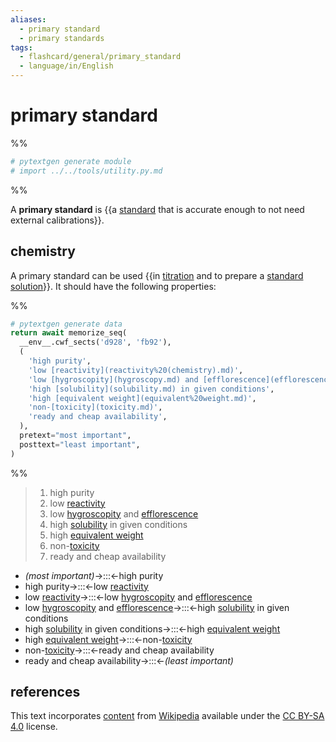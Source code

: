 ```yaml
---
aliases:
  - primary standard
  - primary standards
tags:
  - flashcard/general/primary_standard
  - language/in/English
---
```


# primary standard

%%

```Python
# pytextgen generate module
# import ../../tools/utility.py.md
```

%%

A __primary standard__ is {{a [standard](standard%20(metrology).md) that is accurate enough to not need external calibrations}}. <!--SR:!2024-07-28,349,290-->

## chemistry

A primary standard can be used {{in [titration](titration.md) and to prepare a [standard solution](standard%20solution.md)}}. It should have the following properties: <!--SR:!2024-09-01,369,290-->

%%

```Python
# pytextgen generate data
return await memorize_seq(
  __env__.cwf_sects('d928', 'fb92'),
  (
    'high purity',
    'low [reactivity](reactivity%20(chemistry).md)',
    'low [hygroscopity](hygroscopy.md) and [efflorescence](efflorescence.md)',
    'high [solubility](solubility.md) in given conditions',
    'high [equivalent weight](equivalent%20weight.md)',
    'non-[toxicity](toxicity.md)',
    'ready and cheap availability',
  ),
  pretext="most important",
  posttext="least important",
)
```

%%

<!--pytextgen generate section="d928"--><!-- The following content is generated at 2023-03-23T16:01:43.599717+08:00. Any edits will be overridden! -->

> 1. high purity
> 2. low [reactivity](reactivity%20(chemistry).md)
> 3. low [hygroscopity](hygroscopy.md) and [efflorescence](efflorescence.md)
> 4. high [solubility](solubility.md) in given conditions
> 5. high [equivalent weight](equivalent%20weight.md)
> 6. non-[toxicity](toxicity.md)
> 7. ready and cheap availability

<!--/pytextgen-->

<!--pytextgen generate section="fb92"--><!-- The following content is generated at 2024-03-18T19:56:56.252984+08:00. Any edits will be overridden! -->

- _(most important)_→:::←high purity <!--SR:!2024-10-08,246,290!2024-05-20,318,330-->
- high purity→:::←low [reactivity](reactivity%20(chemistry).md) <!--SR:!2024-12-23,328,230!2024-05-15,98,250-->
- low [reactivity](reactivity%20(chemistry).md)→:::←low [hygroscopity](hygroscopy.md) and [efflorescence](efflorescence.md) <!--SR:!2024-09-16,185,230!2024-06-19,85,210-->
- low [hygroscopity](hygroscopy.md) and [efflorescence](efflorescence.md)→:::←high [solubility](solubility.md) in given conditions <!--SR:!2024-05-16,5,130!2024-12-13,349,230-->
- high [solubility](solubility.md) in given conditions→:::←high [equivalent weight](equivalent%20weight.md) <!--SR:!2024-05-13,38,190!2024-06-28,259,270-->
- high [equivalent weight](equivalent%20weight.md)→:::←non-[toxicity](toxicity.md) <!--SR:!2024-05-13,19,170!2024-06-23,109,250-->
- non-[toxicity](toxicity.md)→:::←ready and cheap availability <!--SR:!2024-05-22,98,230!2024-07-31,128,230-->
- ready and cheap availability→:::←_(least important)_ <!--SR:!2024-05-17,315,330!2024-05-27,49,250-->

<!--/pytextgen-->

## references

This text incorporates [content](https://en.wikipedia.org/wiki/primary_standard) from [Wikipedia](Wikipedia.md) available under the [CC BY-SA 4.0](https://creativecommons.org/licenses/by-sa/4.0/) license.
